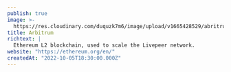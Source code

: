 ```yaml
---
publish: true
image: >-
  https://res.cloudinary.com/duquzk7m6/image/upload/v1665428529/abritrum_vjviho.png
title: Arbitrum
richtext: |
  Ethereum L2 blockchain, used to scale the Livepeer network.
website: "https://ethereum.org/en/"
createdAt: "2022-10-05T18:30:00.000Z"
---
```

